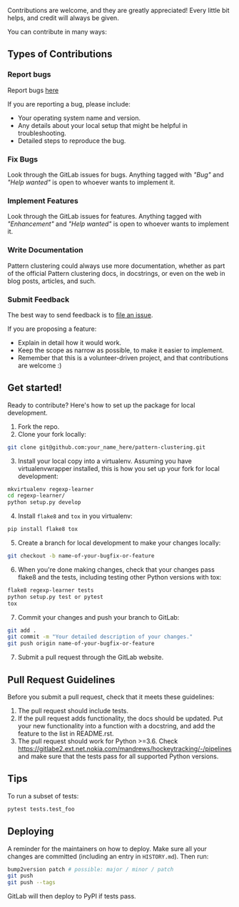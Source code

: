 Contributions are welcome, and they are greatly appreciated! Every little bit
helps, and credit will always be given.

You can contribute in many ways:

## Types of Contributions

### Report bugs

Report bugs [here](https://gitlabe2.ext.net.nokia.com/mandrews/hockeytracking/-/issues)

If you are reporting a bug, please include:

* Your operating system name and version.
* Any details about your local setup that might be helpful in troubleshooting.
* Detailed steps to reproduce the bug.

### Fix Bugs

Look through the GitLab issues for bugs. Anything tagged with _"Bug"_ and _"Help
wanted"_ is open to whoever wants to implement it.

### Implement Features

Look through the GitLab issues for features. Anything tagged with _"Enhancement"_
and _"Help wanted"_ is open to whoever wants to implement it.

### Write Documentation

Pattern clustering could always use more documentation, whether as part of the
official Pattern clustering docs, in docstrings, or even on the web in blog posts,
articles, and such.

### Submit Feedback

The best way to send feedback is to [file an issue](https://gitlabe2.ext.net.nokia.com/mandrews/hockeytracking).

If you are proposing a feature:

* Explain in detail how it would work.
* Keep the scope as narrow as possible, to make it easier to implement.
* Remember that this is a volunteer-driven project, and that contributions
  are welcome :)

## Get started!

Ready to contribute? Here's how to set up the package for local development.

1. Fork the repo.
2. Clone your fork locally:

```bash
git clone git@github.com:your_name_here/pattern-clustering.git
```

3. Install your local copy into a virtualenv. Assuming you have virtualenvwrapper installed, this is how you set up your fork for local development:

```bash
mkvirtualenv regexp-learner 
cd regexp-learner/
python setup.py develop
```

4. Install  `flake8` and `tox` in you virtualenv:

```bash
pip install flake8 tox
```

5. Create a branch for local development to make your changes locally:

```bash
git checkout -b name-of-your-bugfix-or-feature
```

6. When you're done making changes, check that your changes pass flake8 and the
   tests, including testing other Python versions with tox:

```bash
flake8 regexp-learner tests
python setup.py test or pytest
tox
```

7. Commit your changes and push your branch to GitLab:

```bash
git add .
git commit -m "Your detailed description of your changes."
git push origin name-of-your-bugfix-or-feature
```

7. Submit a pull request through the GitLab website.

## Pull Request Guidelines

Before you submit a pull request, check that it meets these guidelines:

1. The pull request should include tests.
2. If the pull request adds functionality, the docs should be updated. Put
   your new functionality into a function with a docstring, and add the
   feature to the list in README.rst.
3. The pull request should work for Python >=3.6. Check
   https://gitlabe2.ext.net.nokia.com/mandrews/hockeytracking/-/pipelines
   and make sure that the tests pass for all supported Python versions.

## Tips

To run a subset of tests:

```bash
pytest tests.test_foo
```

## Deploying

A reminder for the maintainers on how to deploy.
Make sure all your changes are committed (including an entry in `HISTORY.md`).
Then run:

```bash
bump2version patch # possible: major / minor / patch
git push
git push --tags
```

GitLab will then deploy to PyPI if tests pass.
